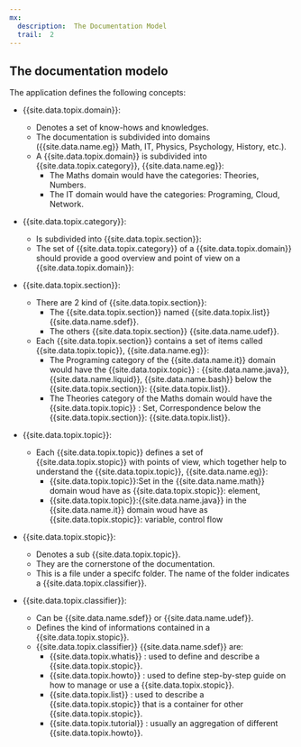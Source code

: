 ```yaml
---
mx:
  description:  The Documentation Model
  trail:  2
---
```



## The documentation modelo
The application defines the following concepts:

- {{site.data.topix.domain}}:   
    - Denotes a set of know-hows and knowledges.
    - The documentation is subdivided into domains ({{site.data.name.eg}} Math, IT, Physics, Psychology, History, etc.).
    - A {{site.data.topix.domain}} is subdivided into {{site.data.topix.category}}, {{site.data.name.eg}}:
      - The Maths domain would have the categories: Theories, Numbers.
      - The IT domain would have the categories: Programing, Cloud, Network.
- {{site.data.topix.category}}: 
    - Is subdivided into {{site.data.topix.section}}:
    - The set of {{site.data.topix.category}} of a {{site.data.topix.domain}} should provide a good overview and point of view on a {{site.data.topix.domain}}:
- {{site.data.topix.section}}: 
    - There are 2 kind of {{site.data.topix.section}}:
       - The {{site.data.topix.section}} named {{site.data.topix.list}} {{site.data.name.sdef}}.
       - The others {{site.data.topix.section}} {{site.data.name.udef}}.
    - Each {{site.data.topix.section}} contains a set of items called {{site.data.topix.topic}}, {{site.data.name.eg}}:
      - The Programing category of the {{site.data.name.it}} domain would have the {{site.data.topix.topic}} : {{site.data.name.java}}, {{site.data.name.liquid}}, {{site.data.name.bash}} below the {{site.data.topix.section}}: {{site.data.topix.list}}.
      - The Theories category of the Maths domain would have the {{site.data.topix.topic}} : Set, Correspondence below the {{site.data.topix.section}}: {{site.data.topix.list}}.
- {{site.data.topix.topic}}:  
    - Each {{site.data.topix.topic}} defines a set of {{site.data.topix.stopic}} with points of view, which together help to understand the {{site.data.topix.topic}}, {{site.data.name.eg}}:
      - {{site.data.topix.topic}}:Set in the {{site.data.name.math}} domain woud have as {{site.data.topix.stopic}}: element,  
      - {{site.data.topix.topic}}:{{site.data.name.java}} in the {{site.data.name.it}} domain woud have as {{site.data.topix.stopic}}: variable, control flow   
- {{site.data.topix.stopic}}:  
    - Denotes a sub {{site.data.topix.topic}}. 
    - They are the cornerstone of the documentation. 
    - This is a file under a specifc folder. The name of the folder indicates a {{site.data.topix.classifier}}.

- {{site.data.topix.classifier}}:  
    - Can be {{site.data.name.sdef}} or {{site.data.name.udef}}.
    - Defines the kind of informations contained in a {{site.data.topix.stopic}}.
    - {{site.data.topix.classifier}} {{site.data.name.sdef}}  are:
        - {{site.data.topix.whatis}} :   used to define and describe a {{site.data.topix.stopic}}.
        - {{site.data.topix.howto}} :    used to define step-by-step guide on how to manage or use a {{site.data.topix.stopic}}.
        - {{site.data.topix.list}} :     used to describe a {{site.data.topix.stopic}} that is a container for other {{site.data.topix.stopic}}.
        - {{site.data.topix.tutorial}} : usually an aggregation of different {{site.data.topix.howto}}.

